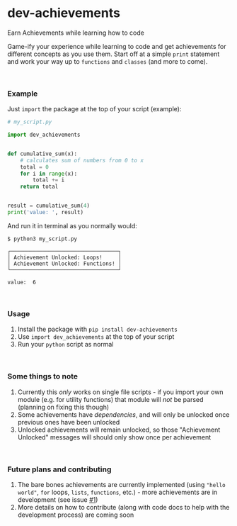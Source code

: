 # dev-achievements
Earn Achievements while learning how to code


Game-ify your experience while learning to code and get achievements for different concepts as you use them. Start off at a simple `print` statement and work your way up to `functions` and `classes` (and more to come).


<br/>


### Example

Just `import` the package at the top of your script (example):

```python
# my_script.py

import dev_achievements


def cumulative_sum(x):
    # calculates sum of numbers from 0 to x
    total = 0
    for i in range(x):
        total += i
    return total


result = cumulative_sum(4)
print('value: ', result)
```

And run it in terminal as you normally would:
```shell
$ python3 my_script.py

┌──────────────────────────────────┐
│ Achievement Unlocked: Loops!     │
│ Achievement Unlocked: Functions! │
└──────────────────────────────────┘

value:  6
```


<br/>


### Usage

1. Install the package with `pip install dev-achievements`
2. Use `import dev_achievements` at the top of your script
3. Run your `python` script as normal


<br/>


### Some things to note

1. Currently this _only_ works on single file scripts - if you import your own module (e.g. for utility functions) that module will _not_ be parsed (planning on fixing this though)
1. Some achievements have _dependencies_, and will only be unlocked once previous ones have been unlocked
1. Unlocked achievements will remain unlocked, so those "Achievement Unlocked" messages will should only show once per achievement


<br/>


### Future plans and contributing
1. The bare bones achievements are currently implemented (using `"hello world"`, `for` loops, `lists`, `functions`, etc.) - more achievements are in development (see issue [#1](https://github.com/raviolliii/dev-achievements/issues/1))
1. More details on how to contribute (along with code docs to help with the development process) are coming soon
